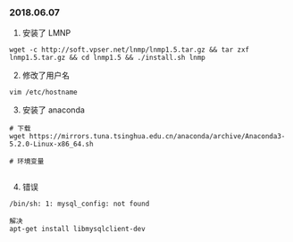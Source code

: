 ### 2018.06.07
1. 安装了 LMNP
```
wget -c http://soft.vpser.net/lnmp/lnmp1.5.tar.gz && tar zxf lnmp1.5.tar.gz && cd lnmp1.5 && ./install.sh lnmp
```

2. 修改了用户名
```
vim /etc/hostname
```

3. 安装了 anaconda
```
# 下载
wget https://mirrors.tuna.tsinghua.edu.cn/anaconda/archive/Anaconda3-5.2.0-Linux-x86_64.sh

# 环境变量


```

4. 错误
```
/bin/sh: 1: mysql_config: not found

解决
apt-get install libmysqlclient-dev


```